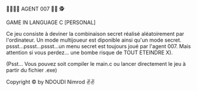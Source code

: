 🕵️‍♀🕵️‍♂️  AGENT 007 🕵️‍♂️ 🕵️‍

GAME IN LANGUAGE C [PERSONAL]

Ce jeu consiste à deviner la combinaison secret réalisé aléatoirement par l'ordinateur.
Un mode multijoueur est diponible ainsi qu'un mode secret.
pssst...pssst...pssst...un menu secret est toujours joué par l'agent 007.
Mais attention si vous perdez... une bombe risque de TOUT ETEINDRE X).

(Psst... Vous pouvez soit compiler le main.c ou lancer directement le jeu à partir du fichier .exe)

Copyright © by NDOUDI Nimrod ✌️✌️
